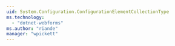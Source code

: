 ```yaml
---
uid: System.Configuration.ConfigurationElementCollectionType
ms.technology: 
  - "dotnet-webforms"
ms.author: "riande"
manager: "wpickett"
---
```

